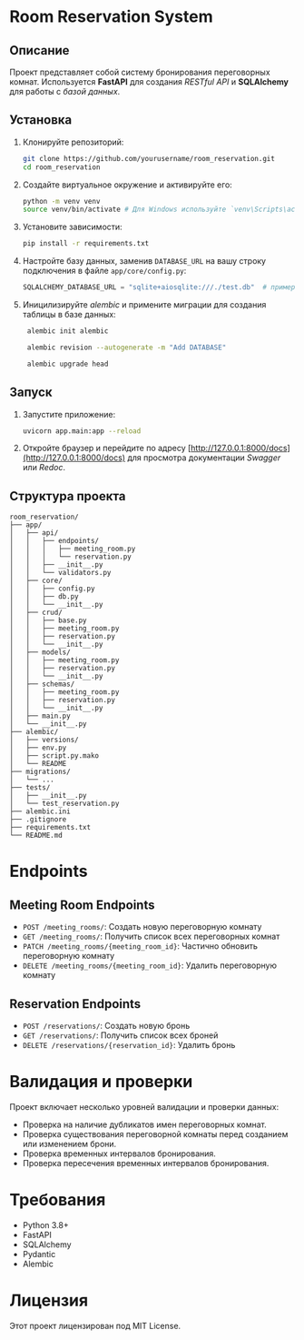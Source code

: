 # Room Reservation System

## Описание
Проект представляет собой систему бронирования переговорных комнат.
Используется **FastAPI** для создания _RESTful API_ и **SQLAlchemy** для работы с _базой данных_.


## Установка

1. Клонируйте репозиторий:
    ```sh
    git clone https://github.com/yourusername/room_reservation.git
    cd room_reservation
    ```

2. Создайте виртуальное окружение и активируйте его:
    ```sh
    python -m venv venv
    source venv/bin/activate # Для Windows используйте `venv\Scripts\activate`
    ```

3. Установите зависимости:
    ```sh
    pip install -r requirements.txt
    ```

4. Настройте базу данных, заменив `DATABASE_URL` на вашу строку подключения в файле `app/core/config.py`:
    ```python
    SQLALCHEMY_DATABASE_URL = "sqlite+aiosqlite:///./test.db"  # пример для SQLite
    ```

5. Иницилизируйте _alembic_ и примените миграции для создания таблицы в базе данных:
   ```sh
    alembic init alembic
    ```
   ```sh
    alembic revision --autogenerate -m "Add DATABASE"
    ```
   ```sh
    alembic upgrade head
    ```

## Запуск

1. Запустите приложение:
    ```sh
    uvicorn app.main:app --reload
    ```

2. Откройте браузер и перейдите по адресу [http://127.0.0.1:8000/docs](http://127.0.0.1:8000/docs) для просмотра документации _Swagger_ или _Redoc_.

## Структура проекта

```plaintext
room_reservation/
├── app/
│   ├── api/
│   │   ├── endpoints/
│   │   │   ├── meeting_room.py
│   │   │   └── reservation.py
│   │   ├── __init__.py
│   │   └── validators.py
│   ├── core/
│   │   ├── config.py
│   │   ├── db.py
│   │   └── __init__.py
│   ├── crud/
│   │   ├── base.py
│   │   ├── meeting_room.py
│   │   ├── reservation.py
│   │   └── __init__.py
│   ├── models/
│   │   ├── meeting_room.py
│   │   ├── reservation.py
│   │   └── __init__.py
│   ├── schemas/
│   │   ├── meeting_room.py
│   │   ├── reservation.py
│   │   └── __init__.py
│   ├── main.py
│   └── __init__.py
├── alembic/
│   ├── versions/
│   ├── env.py
│   ├── script.py.mako
│   └── README
├── migrations/
│   └── ...
├── tests/
│   ├── __init__.py
│   └── test_reservation.py
├── alembic.ini
├── .gitignore
├── requirements.txt
└── README.md
```

# Endpoints

## Meeting Room Endpoints
- ```POST /meeting_rooms/```: Создать новую переговорную комнату
- ```GET /meeting_rooms/```: Получить список всех переговорных комнат
- ```PATCH /meeting_rooms/{meeting_room_id}```: Частично обновить переговорную комнату
- ```DELETE /meeting_rooms/{meeting_room_id}```: Удалить переговорную комнату

## Reservation Endpoints
- ```POST /reservations/```: Создать новую бронь
- ```GET /reservations/```: Получить список всех броней
- ```DELETE /reservations/{reservation_id}```: Удалить бронь

# Валидация и проверки

Проект включает несколько уровней валидации и проверки данных:
- Проверка на наличие дубликатов имен переговорных комнат.
- Проверка существования переговорной комнаты перед созданием или изменением брони.
- Проверка временных интервалов бронирования.
- Проверка пересечения временных интервалов бронирования.

# Требования
- Python 3.8+
- FastAPI
- SQLAlchemy
- Pydantic
- Alembic

# Лицензия
Этот проект лицензирован под MIT License.
